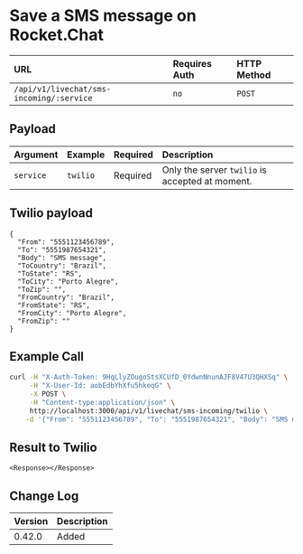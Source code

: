 # Save a SMS message on Rocket.Chat

| URL | Requires Auth | HTTP Method |
| :--- | :--- | :--- |
| `/api/v1/livechat/sms-incoming/:service` | `no` | `POST` |

## Payload

| Argument | Example | Required | Description |
| :--- | :--- | :--- | :--- |
| `service` | `twilio` | Required | Only the server `twilio` is accepted at moment. |

## Twilio payload
```
{
  "From": "5551123456789",
  "To": "5551987654321",
  "Body": "SMS message",
  "ToCountry": "Brazil",
  "ToState": "RS",
  "ToCity": "Porto Alegre",
  "ToZip": "",
  "FromCountry": "Brazil",
  "FromState": "RS",
  "FromCity": "Porto Alegre",
  "FromZip": ""
}
```

## Example Call
```bash
curl -H "X-Auth-Token: 9HqLlyZOugoStsXCUfD_0YdwnNnunAJF8V47U3QHXSq" \
     -H "X-User-Id: aobEdbYhXfu5hkeqG" \
     -X POST \
     -H "Content-type:application/json" \
     http://localhost:3000/api/v1/livechat/sms-incoming/twilio \
    -d '{"From": "5551123456789", "To": "5551987654321", "Body": "SMS message", "ToCountry": "Brazil", "ToState": "RS", "ToCity": "Porto Alegre", "ToZip": "", "FromCountry": "Brazil", "FromState": "RS", "FromCity": "Porto Alegre", "FromZip": ""}'
```

## Result to Twilio
```
<Response></Response>
```

## Change Log

| Version | Description |
| :--- | :--- |
| 0.42.0 | Added |
